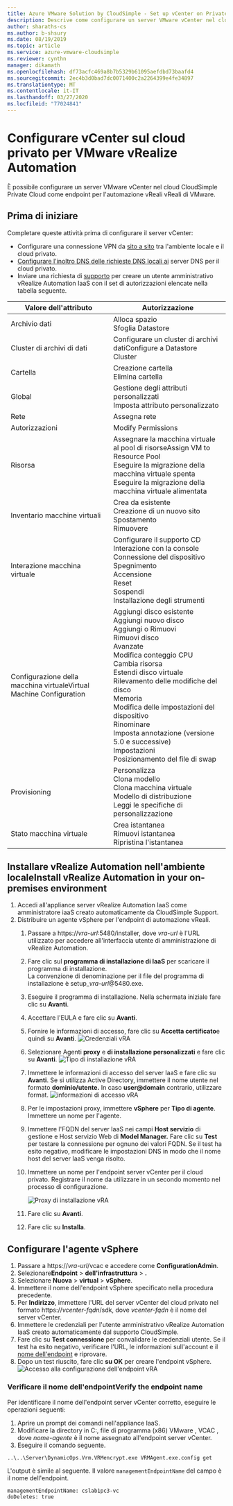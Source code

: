 ```yaml
---
title: Azure VMware Solution by CloudSimple - Set up vCenter on Private Cloud for vRealize Automation
description: Descrive come configurare un server VMware vCenter nel cloudSimple Private Cloud come endpoint per l'automazione vRealize VMware
author: sharaths-cs
ms.author: b-shsury
ms.date: 08/19/2019
ms.topic: article
ms.service: azure-vmware-cloudsimple
ms.reviewer: cynthn
manager: dikamath
ms.openlocfilehash: df73acfc469a8b7b5329b61095aefdbd73baafd4
ms.sourcegitcommit: 2ec4b3d0bad7dc0071400c2a2264399e4fe34897
ms.translationtype: MT
ms.contentlocale: it-IT
ms.lasthandoff: 03/27/2020
ms.locfileid: "77024841"
---
```

# <a name="set-up-vcenter-on-your-private-cloud-for-vmware-vrealize-automation"></a>Configurare vCenter sul cloud privato per VMware vRealize Automation

È possibile configurare un server VMware vCenter nel cloud CloudSimple Private Cloud come endpoint per l'automazione vReali vReali di VMware.

## <a name="before-you-begin"></a>Prima di iniziare

Completare queste attività prima di configurare il server vCenter:

* Configurare una connessione VPN da [sito a sito](vpn-gateway.md#set-up-a-site-to-site-vpn-gateway) tra l'ambiente locale e il cloud privato.
* [Configurare l'inoltro DNS delle richieste DNS locali ai](on-premises-dns-setup.md) server DNS per il cloud privato.
* Inviare una richiesta di [supporto](https://portal.azure.com/#blade/Microsoft_Azure_Support/HelpAndSupportBlade/newsupportrequest) per creare un utente amministrativo vRealize Automation IaaS con il set di autorizzazioni elencate nella tabella seguente.

| Valore dell'attributo | Autorizzazione |
------------ | ------------- |  
| Archivio dati |  Alloca spazio <br> Sfoglia Datastore |
| Cluster di archivi di dati | Configurare un cluster di archivi datiConfigure a Datastore Cluster |
| Cartella | Creazione cartella <br>Elimina cartella |
| Global |  Gestione degli attributi personalizzati<br>Imposta attributo personalizzato |
| Rete | Assegna rete |
| Autorizzazioni | Modify Permissions |
| Risorsa | Assegnare la macchina virtuale al pool di risorseAssign VM to Resource Pool<br>Eseguire la migrazione della macchina virtuale spenta<br>Eseguire la migrazione della macchina virtuale alimentata |
| Inventario macchine virtuali |  Crea da esistente<br>Creazione di un nuovo sito<br>Spostamento<br>Rimuovere | 
| Interazione macchina virtuale |  Configurare il supporto CD<br>Interazione con la console<br>Connessione del dispositivo<br>Spegnimento<br>Accensione<br>Reset<br>Sospendi<br>Installazione degli strumenti | 
| Configurazione della macchina virtualeVirtual Machine Configuration |  Aggiungi disco esistente<br>Aggiungi nuovo disco<br>Aggiungi o Rimuovi<br>Rimuovi disco<br>Avanzate<br>Modifica conteggio CPU<br>Cambia risorsa<br>Estendi disco virtuale<br>Rilevamento delle modifiche del disco<br>Memoria<br>Modifica delle impostazioni del dispositivo<br>Rinominare<br>Imposta annotazione (versione 5.0 e successive)<br>Impostazioni<br>Posizionamento del file di swap |
| Provisioning |  Personalizza<br>Clona modello<br>Clona macchina virtuale<br>Modello di distribuzione<br>Leggi le specifiche di personalizzazione |
| Stato macchina virtuale | Crea istantanea<br>Rimuovi istantanea<br>Ripristina l'istantanea |

## <a name="install-vrealize-automation-in-your-on-premises-environment"></a>Installare vRealize Automation nell'ambiente localeInstall vRealize Automation in your on-premises environment

1. Accedi all'appliance server vRealize Automation IaaS come amministratore iaaS creato automaticamente da CloudSimple Support.
2. Distribuire un agente vSphere per l'endpoint di automazione vReali.
    1. Passare a https://*vra-url*:5480/installer, dove *vra-url* è l'URL utilizzato per accedere all'interfaccia utente di amministrazione di vRealize Automation.
    2. Fare clic sul **programma di installazione di IaaS** per scaricare il programma di installazione.<br>
    La convenzione di denominazione per il file del programma di installazione è setup_*vra-url*@5480.exe.
    3. Eseguire il programma di installazione. Nella schermata iniziale fare clic su **Avanti**.
    4. Accettare l'EULA e fare clic su **Avanti**.
    5. Fornire le informazioni di accesso, fare clic su **Accetta certificato**e quindi su **Avanti**.
    ![Credenziali vRA](media/configure-vra-endpoint-login.png)
    6. Selezionare Agenti **proxy** e **di installazione personalizzati** e fare clic su **Avanti**.
    ![Tipo di installazione vRA](media/configure-vra-endpoint-install-type.png)
    7. Immettere le informazioni di accesso del server IaaS e fare clic su **Avanti**. Se si utilizza Active Directory, immettere il nome utente nel formato **dominio/utente.** In caso **user@domain** contrario, utilizzare format.
    ![informazioni di accesso vRA](media/configure-vra-endpoint-account.png)
    8. Per le impostazioni proxy, immettere **vSphere** per **Tipo di agente**. Immettere un nome per l'agente.
    9. Immettere l'FQDN del server IaaS nei campi **Host servizio** di gestione e Host servizio Web di **Model Manager.** Fare clic su **Test** per testare la connessione per ognuno dei valori FQDN. Se il test ha esito negativo, modificare le impostazioni DNS in modo che il nome host del server IaaS venga risolto.
    10. Immettere un nome per l'endpoint server vCenter per il cloud privato. Registrare il nome da utilizzare in un secondo momento nel processo di configurazione.

        ![Proxy di installazione vRA](media/configure-vra-endpoint-proxy.png)

    11. Fare clic su **Avanti**.
    12. Fare clic su **Installa**.

## <a name="configure-the-vsphere-agent"></a>Configurare l'agente vSphere

1. Passare a https://*vra-url*/vcac e accedere come **ConfigurationAdmin**.
2. Selezionare**Endpoint** >  **dell'infrastruttura** > **.**
3. Selezionare **Nuova** > **virtual** > **vSphere**.
4. Immettere il nome dell'endpoint vSphere specificato nella procedura precedente.
5. Per **Indirizzo**, immettere l'URL del server vCenter del cloud privato nel formato https://*vcenter-fqdn*/sdk, dove *vcenter-fqdn* è il nome del server vCenter.
6. Immettere le credenziali per l'utente amministrativo vRealize Automation IaaS creato automaticamente dal supporto CloudSimple.
7. Fare clic su **Test connessione** per convalidare le credenziali utente. Se il test ha esito negativo, verificare l'URL, le informazioni sull'account e il [nome dell'endpoint](#verify-the-endpoint-name) e riprovare.
8. Dopo un test riuscito, fare clic **su OK** per creare l'endpoint vSphere.
    ![Accesso alla configurazione dell'endpoint vRA](media/configure-vra-endpoint-vra-edit.png)

### <a name="verify-the-endpoint-name"></a>Verificare il nome dell'endpointVerify the endpoint name

Per identificare il nome dell'endpoint server vCenter corretto, eseguire le operazioni seguenti:

1. Aprire un prompt dei comandi nell'appliance IaaS.
2. Modificare la directory in C:, file di programma (x86) VMware , VCAC , dove *nome-agente* è il nome assegnato all'endpoint server vCenter.
3. Eseguire il comando seguente.

```
..\..\Server\DynamicOps.Vrm.VRMencrypt.exe VRMAgent.exe.config get
```

L'output è simile al seguente. Il valore `managementEndpointName` del campo è il nome dell'endpoint.

```
managementEndpointName: cslab1pc3-vc
doDeletes: true
```

